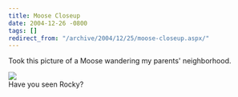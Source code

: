 ```yaml
---
title: Moose Closeup
date: 2004-12-26 -0800
tags: []
redirect_from: "/archive/2004/12/25/moose-closeup.aspx/"
---
```


Took this picture of a Moose wandering my parents' neighborhood.

![](/images/MooseShot.jpg) \
Have you seen Rocky?

